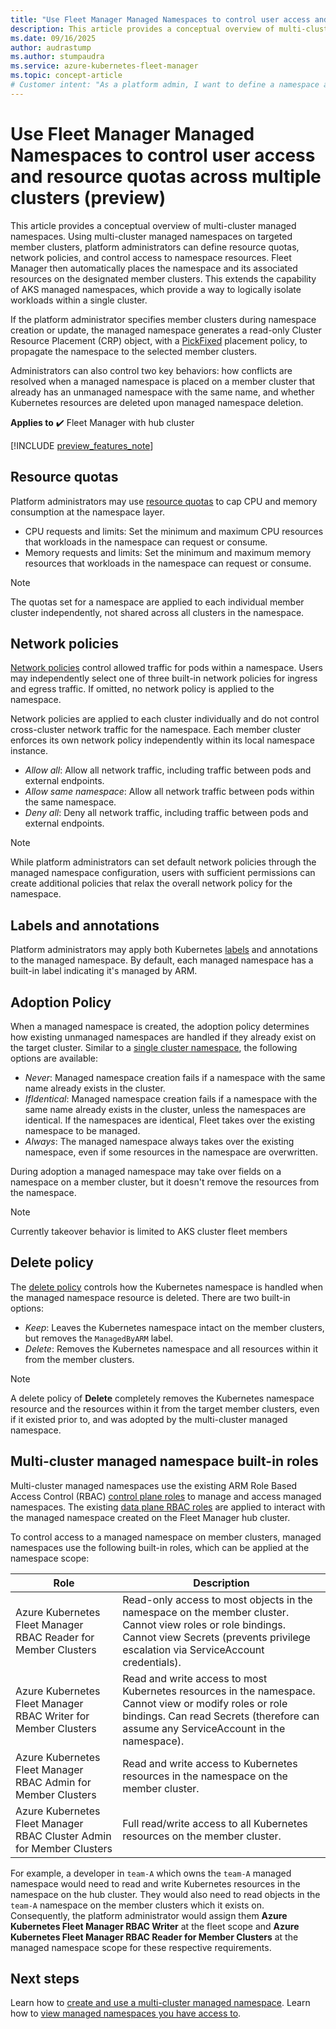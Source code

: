 ```yaml
---
title: "Use Fleet Manager Managed Namespaces to control user access and resource quotas across multiple clusters"
description: This article provides a conceptual overview of multi-cluster managed namespaces (preview) using Azure Kubernetes Service (AKS) Fleet Manager.
ms.date: 09/16/2025
author: audrastump
ms.author: stumpaudra
ms.service: azure-kubernetes-fleet-manager
ms.topic: concept-article
# Customer intent: "As a platform admin, I want to define a namespace and deploy it across selected fleet clusters so I can delegate application teams access to resources on any cluster where the namespace exists."
---
```

# Use Fleet Manager Managed Namespaces to control user access and resource quotas across multiple clusters (preview)

This article provides a conceptual overview of multi-cluster managed namespaces. 
Using multi-cluster managed namespaces on targeted member clusters, platform administrators can define resource quotas, network policies, and control access to namespace resources. Fleet Manager then automatically places the namespace and its associated resources on the designated member clusters. This extends the capability of AKS managed namespaces, which provide a way to logically isolate workloads within a single cluster. 

If the platform administrator specifies member clusters during namespace creation or update, the managed namespace generates a read-only Cluster Resource Placement (CRP) object, with a [PickFixed](./concepts-resource-propagation.md#pickfixed-placement-type) placement policy, to propagate the namespace to the selected member clusters. 

Administrators can also control two key behaviors: how conflicts are resolved when a managed namespace is placed on a member cluster that already has an unmanaged namespace with the same name, and whether Kubernetes resources are deleted upon managed namespace deletion.

**Applies to** :heavy_check_mark: Fleet Manager with hub cluster

[!INCLUDE [preview_features_note](./includes/preview/preview-callout.md)]

## Resource quotas

Platform administrators may use [resource quotas](../aks/concepts-managed-namespaces.md#resource-quotas) to cap CPU and memory consumption at the namespace layer.
* CPU requests and limits: Set the minimum and maximum CPU resources that workloads in the namespace can request or consume.
* Memory requests and limits: Set the minimum and maximum memory resources that workloads in the namespace can request or consume.

> [!NOTE]
> The quotas set for a namespace are applied to each individual member cluster independently, not shared across all clusters in the namespace.

## Network policies

[Network policies](../aks/use-network-policies.md) control allowed traffic for pods within a namespace. Users may independently select one of three built-in network policies for ingress and egress traffic. If omitted, no network policy is applied to the namespace.

Network policies are applied to each cluster individually and do not control cross-cluster network traffic for the namespace. Each member cluster enforces its own network policy independently within its local namespace instance.

* *Allow all*: Allow all network traffic, including traffic between pods and external endpoints.
* *Allow same namespace*: Allow all network traffic between pods within the same namespace.
* *Deny all*: Deny all network traffic, including traffic between pods and external endpoints.

> [!NOTE]
> While platform administrators can set default network policies through the managed namespace configuration, users with sufficient permissions can create additional policies that relax the overall network policy for the namespace.

## Labels and annotations
Platform administrators may apply both Kubernetes [labels](https://kubernetes.io/docs/concepts/overview/working-with-objects/labels/) and annotations to the managed namespace. By default, each managed namespace has a built-in label indicating it's managed by ARM.

## Adoption Policy
When a managed namespace is created, the adoption policy determines how existing unmanaged namespaces are handled if they already exist on the target cluster. Similar to a [single cluster namespace](../aks/concepts-managed-namespaces.md#adoption-policy), the following options are available:

* *Never*: Managed namespace creation fails if a namespace with the same name already exists in the cluster.
* *IfIdentical*: Managed namespace creation fails if a namespace with the same name already exists in the cluster, unless the namespaces are identical. If the namespaces are identical, Fleet takes over the existing namespace to be managed.
* *Always*: The managed namespace always takes over the existing namespace, even if some resources in the namespace are overwritten.

During adoption a managed namespace may take over fields on a namespace on a member cluster, but it doesn't remove the resources from the namespace.

> [!NOTE] 
> Currently takeover behavior is limited to AKS cluster fleet members

## Delete policy
The [delete policy](../aks/concepts-managed-namespaces.md#delete-policy) controls how the Kubernetes namespace is handled when the managed namespace resource is deleted. There are two built-in options:

* *Keep*: Leaves the Kubernetes namespace intact on the member clusters, but removes the `ManagedByARM` label.
* *Delete*: Removes the Kubernetes namespace and all resources within it from the member clusters.

> [!NOTE]
> A delete policy of **Delete** completely removes the Kubernetes namespace resource and the resources within it from the target member clusters, even if it existed prior to, and was adopted by the multi-cluster managed namespace.

## Multi-cluster managed namespace built-in roles
Multi-cluster managed namespaces use the existing ARM Role Based Access Control (RBAC) [control plane roles](./concepts-rbac.md#control-plane) to manage and access managed namespaces. The existing [data plane RBAC roles](./concepts-rbac.md#data-plane) are applied to interact with the managed namespace created on the Fleet Manager hub cluster. 

To control access to a managed namespace on member clusters, managed namespaces use the following built-in roles, which can be applied at the namespace scope:

| Role | Description |
|------|-------------|
| Azure Kubernetes Fleet Manager RBAC Reader for Member Clusters | Read-only access to most objects in the namespace on the member cluster. Cannot view roles or role bindings. Cannot view Secrets (prevents privilege escalation via ServiceAccount credentials). |
| Azure Kubernetes Fleet Manager RBAC Writer for Member Clusters | Read and write access to most Kubernetes resources in the namespace. Cannot view or modify roles or role bindings. Can read Secrets (therefore can assume any ServiceAccount in the namespace). |
| Azure Kubernetes Fleet Manager RBAC Admin for Member Clusters | Read and write access to Kubernetes resources in the namespace on the member cluster. |
| Azure Kubernetes Fleet Manager RBAC Cluster Admin for Member Clusters | Full read/write access to all Kubernetes resources on the member cluster. |

For example, a developer in `team-A` which owns the `team-A` managed namespace would need to read and write Kubernetes resources in the namespace on the hub cluster. They would also need to read objects in the `team-A` namespace on the member clusters which it exists on. Consequently, the platform administrator would assign them **Azure Kubernetes Fleet Manager RBAC Writer** at the fleet scope and **Azure Kubernetes Fleet Manager RBAC Reader for Member Clusters** at the managed namespace scope for these respective requirements.


## Next steps
Learn how to [create and use a multi-cluster managed namespace](./howto-managed-namespaces.md).
Learn how to [view managed namespaces you have access to](./howto-managed-namespaces-access.md).
